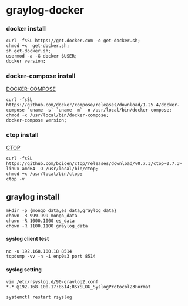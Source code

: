 # graylog-docker

### docker install 
```
curl -fsSL https://get.docker.com -o get-docker.sh;
chmod +x  get-docker.sh;
sh get-docker.sh;
usermod -a -G docker $USER;
docker version;
```


### docker-compose install
[DOCKER-COMPOSE](https://github.com/docker/compose/releases)
```
curl -fsSL https://github.com/docker/compose/releases/download/1.25.4/docker-compose-`uname -s`-`uname -m` -o /usr/local/bin/docker-compose;
chmod +x /usr/local/bin/docker-compose;
docker-compose version;
```


### ctop install
[CTOP](https://github.com/bcicen/ctop)
```
curl -fsSL https://github.com/bcicen/ctop/releases/download/v0.7.3/ctop-0.7.3-linux-amd64 -O /usr/local/bin/ctop;
chmod +x /usr/local/bin/ctop;
ctop -v
```


## graylog install
```
mkdir -p {mongo_data,es_data,graylog_data}
chown -R 999.999 mongo_data
chown -R 1000.1000 es_data
chown -R 1100.1100 graylog_data
```

#### syslog client test
```
nc -u 192.168.100.18 8514
tcpdump -vv -n -i enp0s3 port 8514
```

#### syslog setting
```
vim /etc/rsyslog.d/90-graylog2.conf
*.* @192.168.100.17:8514;RSYSLOG_SyslogProtocol23Format

systemctl restart rsyslog
```
